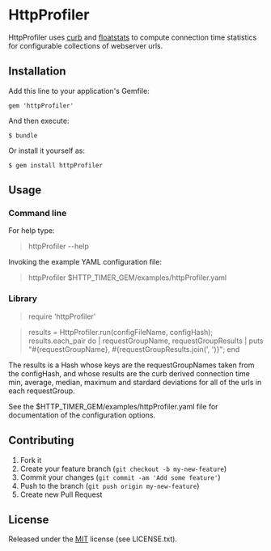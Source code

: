 # HttpProfiler

HttpProfiler uses [curb](https://github.com/taf2/curb) and 
[floatstats](https://github.com/fizquierdo/floatstats) to compute 
connection time statistics for configurable collections of webserver 
urls.

## Installation

Add this line to your application's Gemfile:

    gem 'httpProfiler'

And then execute:

    $ bundle

Or install it yourself as:

    $ gem install httpProfiler

## Usage

### Command line

For help type:

> httpProfiler --help

Invoking the example YAML configuration file:

> httpProfiler $HTTP_TIMER_GEM/examples/httpProfiler.yaml

### Library

> require 'httpProfiler'

> results = HttpProfiler.run(configFileName, configHash);
> results.each_pair do | requestGroupName, requestGroupResults |
>   puts "#{requestGroupName}, #{requestGroupResults.join(', ')}";
> end

The results is a Hash whose keys are the requestGroupNames taken from 
the configHash, and whose results are the curb derived connection time 
min, average, median, maximum and stardard deviations for all of the 
urls in each requestGroup.

See the $HTTP_TIMER_GEM/examples/httpProfiler.yaml file for documentation 
of the configuration options.

## Contributing

1. Fork it
2. Create your feature branch (`git checkout -b my-new-feature`)
3. Commit your changes (`git commit -am 'Add some feature'`)
4. Push to the branch (`git push origin my-new-feature`)
5. Create new Pull Request

## License

Released under the [MIT](http://opensource.org/licenses/MIT) license 
(see LICENSE.txt).
